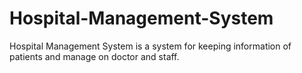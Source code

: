# Hospital-Management-System
Hospital Management System is a system for keeping information of patients and manage on doctor and staff.
